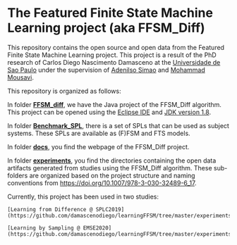 

# The Featured Finite State Machine Learning project (aka FFSM_Diff)

This repository contains the open source and open data from the Featured Finite State Machine Learning project.
This project is a result of the PhD research of Carlos Diego Nascimento Damasceno at the [Universidade de Sao Paulo](https://www.icmc.usp.br/) under the supervision of 
[Adenilso Simao](https://scholar.google.com/citations?user=gdT5wnMAAAAJ&hl=en) and [Mohammad Mousavi](https://scholar.google.com/citations?user=KtpGCS4AAAAJ&hl=en).

This repository is organized as follows:

In folder **[FFSM_diff](https://github.com/damascenodiego/learningFFSM/tree/master/FFSM_diff)**, we have the Java project of the FFSM_Diff algorithm. 
This project can be opened using the [Eclipse IDE](https://www.eclipse.org/ide) and [JDK version 1.8](https://www.oracle.com/technetwork/java/javase/downloads/jdk8-downloads-2133151.html).

In folder **[Benchmark_SPL](https://github.com/damascenodiego/learningFFSM/tree/master/FFSM_diff/Benchmark_SPL)**, there is a set of SPLs that can be used as subject systems. These SPLs are available as (F)FSM and FTS models.

In folder **[docs](https://github.com/damascenodiego/learningFFSM/tree/master/docs)**, you find the webpage of the FFSM_Diff project.


In folder **[experiments](https://github.com/damascenodiego/learningFFSM/tree/master/experiments)**, you find the directories containing the open data artifacts generated from studies using the FFSM_Diff algorithm.
These sub-folders are organized based on the project structure and naming conventions from https://doi.org/10.1007/978-3-030-32489-6_17.

Currently, this project has been used in two studies:

	[Learning from Difference @ SPLC2019](https://github.com/damascenodiego/learningFFSM/tree/master/experiments/splc2019)

	[Learning by Sampling @ EMSE2020](https://github.com/damascenodiego/learningFFSM/tree/master/experiments/emse2020)
